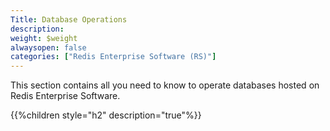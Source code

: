 ```yaml
---
Title: Database Operations
description: 
weight: $weight
alwaysopen: false
categories: ["Redis Enterprise Software (RS)"]
---
```

This section contains all you need to know to operate databases hosted
on Redis Enterprise Software.

{{%children style="h2" description="true"%}}